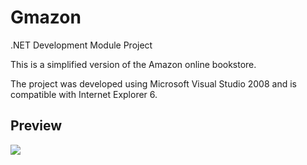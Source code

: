 # Gmazon
.NET Development Module Project

This is a simplified version of the Amazon online bookstore.

The project was developed using Microsoft Visual Studio 2008 and is compatible with Internet Explorer 6.

## Preview
![](https://camo.githubusercontent.com/b4aca4ede8bdde2ae248ca7cb68a167515043796/687474703a2f2f7778312e73696e61696d672e636e2f6c617267652f39636265343239666c793166656f6d6a77646731396a3231303230747a307a6e2e6a7067) 
